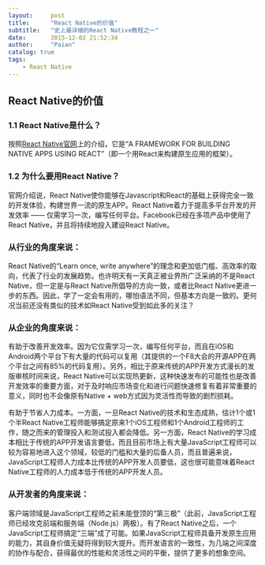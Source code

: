 ```yaml
---
layout:     post
title:      "React Native的价值"
subtitle:   "史上最详细的React Native教程之一"
date:       2015-12-02 21:52:34
author:     "Paian"
catalog: true
tags:
    - React Native
---
```


## React Native的价值

### 1.1 React Native是什么？

按照[React Native官网](http://facebook.github.io/react-native/)上的介绍，它是“A FRAMEWORK FOR BUILDING NATIVE APPS USING REACT”（即一个用React来构建原生应用的框架）。

### 1.2 为什么要用React Native？

官网介绍说，React Native使你能够在Javascript和React的基础上获得完全一致的开发体验，构建世界一流的原生APP。React Native着力于提高多平台开发的开发效率 —— 仅需学习一次，编写任何平台。Facebook已经在多项产品中使用了React Native，并且将持续地投入建设React Native。

### 从行业的角度来说：

React Native的“Learn once, write anywhere”的理念和更加低门槛、高效率的取向，代表了行业的发展趋势。也许明天有一天真正被业界所广泛采纳的不是React Native，但一定是与React Native所倡导的方向一致，或者比React Native更进一步的东西。因此，学了一定会有用的，哪怕语法不同，但基本方向是一致的。更何况当前还没有类似的技术如React Native受到如此多的关注？

### 从企业的角度来说：

有助于改善开发效率。因为它仅需学习一次，编写任何平台，而且在iOS和Android两个平台下有大量的代码可以复用（其提供的一个F8大会的开源APP在两个平台之间有85%的代码复用）。另外，相比于原来传统的APP开发方式漫长的发版审核时间来说，React Native可以实现热更新，这种快速发布的可能性也是改善开发效率的重要方面，对于及时响应市场变化和进行问题快速修复有着非常重要的意义，同时也不会像原有Native + web方式因为灵活性而导致的剧烈损耗。

有助于节省人力成本。一方面，一旦React Native的技术和生态成熟，估计1个或1个半React Native工程师能够搞定原来1个iOS工程师和1个Android工程师的工作，随之而来的管理投入和测试投入都会降低。另一方面，React Native的学习成本相比于传统的APP开发语言要低，而且目前市场上有大量JavaScript工程师可以较为容易地进入这个领域，较低的门槛和大量的后备人员，而且普遍来说，JavaScript工程师人力成本比传统的APP开发人员要低，这也很可能意味着React Native工程师的人力成本低于传统的APP开发人员。

### 从开发者的角度来说：

客户端领域是JavaScript工程师之前未能登顶的“第三极”（此前，JavaScript工程师已经攻克前端和服务端（Node.js）两极）。有了React Native之后，一个JavaScript工程师搞定“三端”成了可能。如果JavaScript工程师具备开发原生应用的能力，其自身价值无疑将得到较大提升。而开发语言的一致性，为几端之间深度的协作与配合，获得最优的性能和灵活性之间的平衡，提供了更多的想象空间。